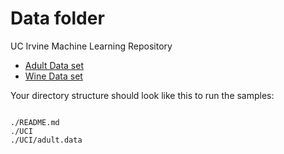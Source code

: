 # Data folder  

UC Irvine Machine Learning Repository

* [Adult Data set](http://archive.ics.uci.edu/ml/datasets/Adult)
* [Wine Data set](http://archive.ics.uci.edu/ml/datasets/Wine)


Your directory structure should look like this to run the samples:

```

./README.md
./UCI
./UCI/adult.data
```
